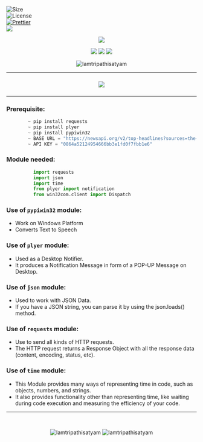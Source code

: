 ![Size](https://img.shields.io/github/repo-size/Iamtripathisatyam/Daily_News_Notification?color=red&label=Repo%20Size%20)</br>
![License](https://img.shields.io/badge/License-MIT-red.svg)</br>
[![Prettier](https://img.shields.io/badge/Code%20Style-Prettier-red.svg)](https://github.com/prettier/prettier)</br>
![](https://img.shields.io/tokei/lines/github/Iamtripathisatyam/Daily_News_Notification?color=red&label=Lines%20of%20Code)</br>

<p align="center">
<img src="https://icons.iconarchive.com/icons/designcontest/ecommerce-business/128/news-icon.png" />
</p>

<p align="center">
<img src="https://forthebadge.com/images/badges/for-you.svg" />
<img src="http://ForTheBadge.com/images/badges/made-with-python.svg" />
<img src="https://forthebadge.com/images/badges/built-by-developers.svg" />
</p>

<p align="center">
  <img src="https://profile-counter.glitch.me/{Daily_News_Notification}/count.svg" alt=Iamtripathisatyam />
</p>

_______________________________

### <h3 align="center"><a href="https://github.com/Iamtripathisatyam/Daily_News_Notification/blob/main/News_Reader_Notification.py"><img src="https://img.shields.io/badge/-DAILY NEWS NOTIFIER USING PYTHON-black?logo=python&logoColor=yellow&style=flat-square"></a><h3/>
_______________________________

### Prerequisite:
```python
        ~ pip install requests
        ~ pip install plyer
        ~ pip install pypiwin32
        ~ BASE URL = "https://newsapi.org/v2/top-headlines?sources=the-times-of-india"
        ~ API KEY = "0864a52124954666bb3e1fd0f7fbb1e6"
```             

### Module needed:
```python 
          import requests
          import json
          import time
          from plyer import notification
          from win32com.client import Dispatch
```
### Use of `pypiwin32` module:
   - Work on Windows Platform
   - Converts Text to Speech
### Use of `plyer` module:
   - Used as a Desktop Notifier. 
   - It produces a Notification Message in form of a POP-UP Message on Desktop.
### Use of `json` module:
   - Used to work with JSON Data. 
   - If you have a JSON string, you can parse it by using the json.loads() method.
### Use of `requests` module:
   - Use to send all kinds of HTTP requests. 
   - The HTTP request returns a Response Object with all the response data (content, encoding, status, etc).
### Use of `time` module:
   - This Module provides many ways of representing time in code, such as objects, numbers, and strings. 
   - It also provides functionality other than representing time, like waiting during code execution and measuring the efficiency of your code.
_________________________________

<br/>
<p align="center">
<img src="https://badges.pufler.dev/updated/Iamtripathisatyam/Daily_News_Notification?style=for-the-badge&logo=github&logoColor=yellow" alt=Iamtripathisatyam />
<img src="https://badges.pufler.dev/created/Iamtripathisatyam/Daily_News_Notification?style=for-the-badge&logo=github&logoColor=yellow" alt=Iamtripathisatyam />
</p>
